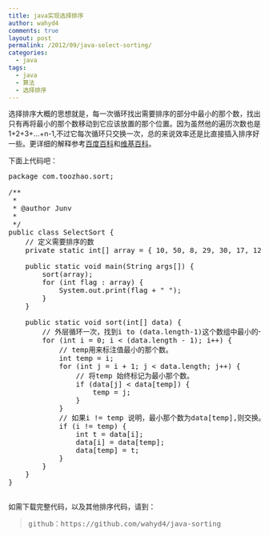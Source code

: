 ```yaml
---
title: java实现选择排序
author: wahyd4
comments: true
layout: post
permalink: /2012/09/java-select-sorting/
categories:
  - java
tags:
  - java
  - 算法
  - 选择排序
---
```

选择排序大概的思想就是，每一次循环找出需要排序的部分中最小的那个数，找出只有再将最小的那个数移动到它应该放置的那个位置。因为虽然他的遍历次数也是1+2+3+…+n-1,不过它每次循环只交换一次，总的来说效率还是比直接插入排序好一些。更详细的解释参考[百度百科][1]和[维基百科][2]。

下面上代码吧：

<pre class="brush: java; title: ; notranslate" title="">package com.toozhao.sort;

/**
 *
 * @author Junv
 *
 */
public class SelectSort {
	// 定义需要排序的数
	private static int[] array = { 10, 50, 8, 29, 30, 17, 12, 40, 32, 7, 4, 22 };

	public static void main(String args[]) {
		sort(array);
		for (int flag : array) {
			System.out.print(flag + " ");
		}
	}

	public static void sort(int[] data) {
		// 外层循环一次，找到i to (data.length-1)这个数组中最小的一个数。
		for (int i = 0; i &lt; (data.length - 1); i++) {
			// temp用来标注值最小的那个数。
			int temp = i;
			for (int j = i + 1; j &lt; data.length; j++) {
				// 将temp 始终标记为最小那个数。
				if (data[j] &lt; data[temp]) {
					temp = j;
				}
			}
			// 如果i != temp 说明，最小那个数为data[temp],则交换。
			if (i != temp) {
				int t = data[i];
				data[i] = data[temp];
				data[temp] = t;
			}
		}
	}
}

</pre>

如需下载完整代码，以及其他排序代码，请到：

> <pre>github：https://github.com/wahyd4/java-sorting</pre>

 [1]: http://baike.baidu.com/view/547263.htm
 [2]: http://zh.wikipedia.org/zh/%E9%80%89%E6%8B%A9%E6%8E%92%E5%BA%8F

